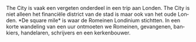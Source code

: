 <div lang="nl">
The City is vaak een vergeten onderdeel in een trip aan Londen.
The City is niet alleen het financiële district van de stad is maar ook 
van het oude Londen. *De square mile* is waar de Romeinen Londinium stichtten. 
In een korte wandeling van een uur ontmoeten we Romeinen, gevangenen, bankiers, handelaren, schrijvers en een kerkenbouwer.
</div>
